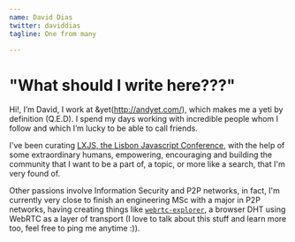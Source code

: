 ```yaml
---
name: David Dias
twitter: daviddias
tagline: One from many

---
```


# "What should I write here???"

Hi!, I’m David, I work at &yet(http://andyet.com/), which makes me a yeti by definition (Q.E.D). I spend my days working with incredible people whom I follow and which I’m lucky to be able to call friends. 

I've been curating [LXJS, the Lisbon Javascript Conference](http://lxjs.org), with the help of some extraordinary humans, empowering, encouraging and building the community that I want to be a part of, a topic, or more like a search, that I'm very found of.

Other passions involve Information Security and P2P networks, in fact, I'm currently very close to finish an engineering MSc with a major in P2P networks, having creating things like [`webrtc-explorer`](https://github.com/diasdavid/webrtc-explorer), a browser DHT using WebRTC as a layer of transport (I love to talk about this stuff and learn more too, feel free to ping me anytime :)).
